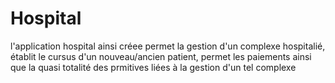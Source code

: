 # Hospital
l'application hospital ainsi créee permet la gestion d'un complexe hospitalié, établit le cursus d'un nouveau/ancien patient, permet les paiements ainsi que la quasi totalité des prmitives liées à la gestion d'un tel complexe
